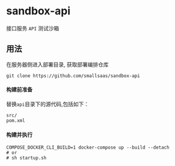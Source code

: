 
# sandbox-api
接口服务 `API` 测试沙箱

## 用法
在服务器侧进入部署目录, 获取部署编排仓库
```
git clone https://github.com/smallsaas/sandbox-api
```

#### 构建前准备
替换`api`目录下的源代码,包括如下：
```
src/
pom.xml
```

#### 构建并执行
```
COMPOSE_DOCKER_CLI_BUILD=1 docker-compose up --build --detach
# or 
# sh startup.sh
```


